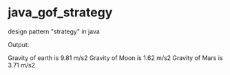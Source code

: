 # java_gof_strategy
design pattern "strategy" in java

Output:

Gravity of earth is 9.81 m/s2
Gravity of Moon is 1.62 m/s2
Gravity of Mars is 3.71 m/s2